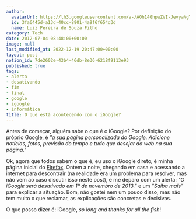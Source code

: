 ```yaml
---
author:
  avatarUrl: https://lh3.googleusercontent.com/a-/AOh14GhpwZVI-JevyaNgTdlrOT6YN20cI6V9Kxtq38Ij8AQ=s100
  id: 3fa6445d-a13d-40cc-8901-4a9f6f654d3d
  name: Luiz Pereira de Souza Filho
category: Tech
date: 2012-07-04 08:48:00+00:00
image: null
last_modified_at: 2022-12-19 20:47:00+00:00
layout: post
notion_id: 7de2602e-43b4-46db-8e36-6218f9113e93
published: true
tags:
- alerta
- desativando
- fim
- final
- google
- igoogle
- informática
title: O que está acontecendo com o iGoogle?
---
```


Antes de começar, alguém sabe o que é o iGoogle? Por definição do próprio [Google](http://www.google.com), é *"a sua página personalizada do Google. Adicione notícias, fotos, previsão do tempo e tudo que desejar da web na sua página."*

Ok, agora que todos sabem o que é, eu uso o iGoogle direto, é minha página inicial do [Firefox](http://www.mozilla.org/pt-BR/firefox/). Ontem a noite, chegando em casa e acessando a internet para descontrair (na realidade era um problema para resolver, mas não vem ao caso discutir isso neste post), e me deparo com um alerta: *"O iGoogle será desativado em 1º de novembro de 2013."* e um *"Saiba mais"* para explicar a situação. Bom, não gostei nem um pouco disso, mas não tem muito o que reclamar, as explicações são concretas e decisivas.

O que posso dizer é: iGoogle, _so long and thanks for all the fish_!
